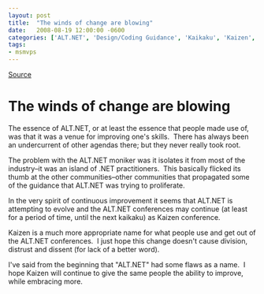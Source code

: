 ```yaml
---
layout: post
title:  "The winds of change are blowing"
date:   2008-08-19 12:00:00 -0600
categories: ['ALT.NET', 'Design/Coding Guidance', 'Kaikaku', 'Kaizen', 'Software Development']
tags:
- msmvps
---
```

[Source](http://blogs.msmvps.com/peterritchie/2008/08/20/the-winds-of-change-are-blowing/ "Permalink to The winds of change are blowing")

# The winds of change are blowing

The essence of ALT.NET, or at least the essence that people made use of, was that it was a venue for improving one's skills.  There has always been an undercurrent of other agendas there; but they never really took root. 

The problem with the ALT.NET moniker was it isolates it from most of the industry–it was an island of .NET practitioners.  This basically flicked its thumb at the other communities–other communities that propagated some of the guidance that ALT.NET was trying to proliferate. 

In the very spirit of continuous improvement it seems that ALT.NET is attempting to evolve and the ALT.NET conferences may continue (at least for a period of time, until the next kaikaku) as Kaizen conference. 

Kaizen is a much more appropriate name for what people use and get out of the ALT.NET conferences.  I just hope this change doesn't cause division, distrust and dissent (for lack of a better word). 

I've said from the beginning that "ALT.NET" had some flaws as a name.  I hope Kaizen will continue to give the same people the ability to improve, while embracing more.

